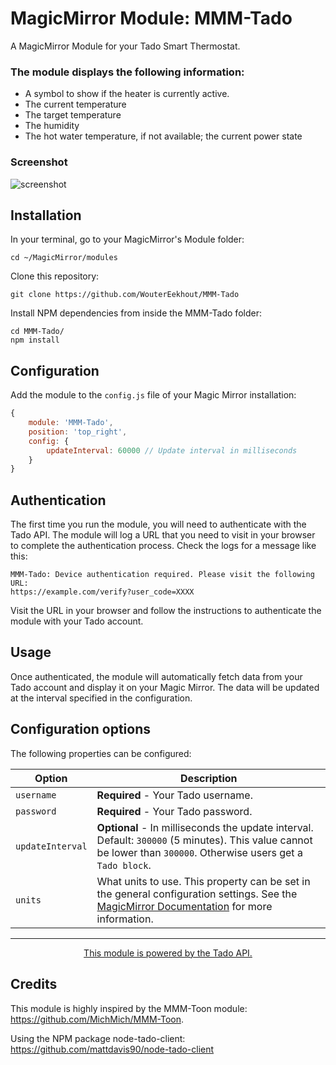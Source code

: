 # MagicMirror Module: MMM-Tado
A MagicMirror Module for your Tado Smart Thermostat. 

### The module displays the following information:

* A symbol to show if the heater is currently active.
* The current temperature
* The target temperature
* The humidity
* The hot water temperature, if not available; the current power state

### Screenshot
![screenshot](https://github.com/WouterEekhout/MMM-Tado/blob/master/img/screenshot.png)

## Installation

In your terminal, go to your MagicMirror's Module folder:
````
cd ~/MagicMirror/modules
````

Clone this repository:
````
git clone https://github.com/WouterEekhout/MMM-Tado
````

Install NPM dependencies from inside the MMM-Tado folder:
```
cd MMM-Tado/
npm install
```

## Configuration

Add the module to the `config.js` file of your Magic Mirror installation:
```javascript
{
    module: 'MMM-Tado',
    position: 'top_right',
    config: {
        updateInterval: 60000 // Update interval in milliseconds
    }
}
```

## Authentication

The first time you run the module, you will need to authenticate with the Tado API. The module will log a URL that you need to visit in your browser to complete the authentication process. Check the logs for a message like this:
```
MMM-Tado: Device authentication required. Please visit the following URL:
https://example.com/verify?user_code=XXXX
```
Visit the URL in your browser and follow the instructions to authenticate the module with your Tado account.

## Usage

Once authenticated, the module will automatically fetch data from your Tado account and display it on your Magic Mirror. The data will be updated at the interval specified in the configuration.

## Configuration options

The following properties can be configured:


<table width="100%">
	<thead>
		<tr>
			<th>Option</th>
			<th width="100%">Description</th>
		</tr>
	</thead>
	<tbody>
        <tr>
			<td><code>username</code></td>
			<td><b>Required</b> - Your Tado username.</td>
		</tr>
        <tr>
			<td><code>password</code></td>
			<td><b>Required</b> - Your Tado password.</td>
		</tr>
        <tr>
            <td><code>updateInterval</code></td>
            <td><b>Optional</b> - In milliseconds the update interval. Default: <code>300000</code> 
            (5 minutes). This value cannot be lower than <code>300000</code>. Otherwise users get a
             <code>Tado block</code>.</td>
        </tr>
        <tr>
            <td><code>units</code></td>
            <td>
                What units to use. This property can be set in the general configuration settings. See the <a href="https://docs.magicmirror.builders/getting-started/configuration.html#general">MagicMirror Documentation</a> for more information.
            </td>
        </tr>
	</tbody>
</table>

---
<p align="center">
    <a href="https://www.tado.com">This module is powered by the Tado API.</a>    
</p>


## Credits
This module is highly inspired by the 
MMM-Toon module: https://github.com/MichMich/MMM-Toon.

Using the NPM package node-tado-client: https://github.com/mattdavis90/node-tado-client
